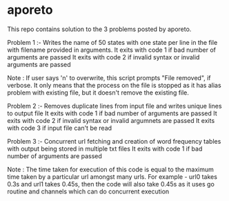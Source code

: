# aporeto
This repo contains solution to the 3 problems posted by aporeto.

Problem 1 :- Writes the name of 50 states with one state per line in the file with filename provided in arguments.
             It exits with code 1 if bad number of arguments are passed
	           It exits with code 2 if invalid syntax or invalid arguments are passed
	     
Note : If user says 'n' to overwrite, this script prompts "File removed", if verbose. It only means that the process on the file is stopped as it has alias problem with existing file, but it doesn't remove the existing file.

Problem 2 :- Removes duplicate lines from input file and writes unique lines to output file
	           It exits with code 1 if bad number of arguments are passed
	           It exits with code 2 if invalid syntax or invalid argumnets are passed
	           It exits with code 3 if input file can't be read

Problem 3 :- Concurrent url fetching and creation of word frequency tables with output being stored in multiple txt files
	           It exits with code 1 if bad number of arguments are passed

Note : The time taken for execution of this code is equal to the maximum time taken by a particular url amongst many urls.
For example - url0 takes 0.3s and url1 takes 0.45s, then the code will also take 0.45s as it uses go routine and channels which can do concurrent execution

 
